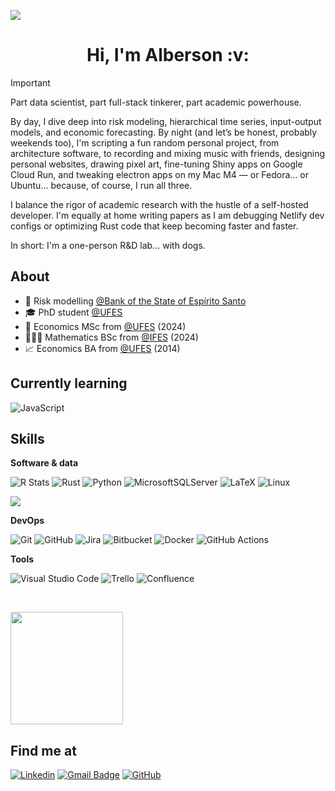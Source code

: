 ![](https://komarev.com/ghpvc/?username=albersonmiranda) 
<div align="center"> 
  <h1>Hi, I'm Alberson :v:</h1>
</div>

> [!IMPORTANT]
> Part data scientist, part full-stack tinkerer, part academic powerhouse.

By day, I dive deep into risk modeling, hierarchical time series, input-output models, and economic forecasting. By night (and let’s be honest, probably weekends too), I'm scripting a fun random personal project, from architecture software, to recording and mixing music with friends, designing personal websites, drawing pixel art, fine-tuning Shiny apps on Google Cloud Run, and tweaking electron apps on my Mac M4 — or Fedora… or Ubuntu… because, of course, I run all three.

I balance the rigor of academic research with the hustle of a self-hosted developer. I'm equally at home writing papers as I am debugging Netlify dev configs or optimizing Rust code that keep becoming faster and faster.

In short: I'm a one-person R&D lab… with dogs.

## About

- 🏦 Risk modelling [@Bank of the State of Espírito Santo](https://www.banestes.com.br/)
- 🎓 PhD student [@UFES](https://internacional.ufes.br/en/home)
- 💸 Economics MSc from [@UFES](https://internacional.ufes.br/en/home) (2024) 
- 👨🏽‍💻 Mathematics BSc from [@IFES](https://www.ifes.edu.br/) (2024)
- 📈 Economics BA from [@UFES](https://internacional.ufes.br/en/home) (2014)

## Currently learning

![JavaScript](https://img.shields.io/badge/javascript-%23323330.svg?style=for-the-badge&logo=javascript&logoColor=%23F7DF1E)

## Skills

**Software & data**

![R Stats](https://img.shields.io/badge/rstats-white?style=for-the-badge&logo=R&logoColor=276DC2) ![Rust](https://img.shields.io/badge/rust-%23000000.svg?style=for-the-badge&logo=rust&logoColor=white)
![Python](https://img.shields.io/badge/python-3670A0?style=for-the-badge&logo=python&logoColor=ffdd54) ![MicrosoftSQLServer](https://img.shields.io/badge/Microsoft%20SQL%20Server-CC2927?style=for-the-badge&logo=microsoft%20sql%20server&logoColor=white) ![LaTeX](https://img.shields.io/badge/latex-%23008080.svg?style=for-the-badge&logo=latex&logoColor=white) ![Linux](https://img.shields.io/badge/Linux-FCC624?style=for-the-badge&logo=linux&logoColor=black)

<a href="https://github.com/albersonmiranda" title="Alberson's top languages"> <img src="https://github-readme-stats.vercel.app/api/top-langs/?username=albersonmiranda&size_weight=0.5&count_weight=0.5&layout=compact&hide=javascript,html,css,sass,lua,dockerfile,latex,tex" /> </a>

**DevOps**

![Git](https://img.shields.io/badge/git-%23F05033.svg?style=for-the-badge&logo=git&logoColor=white) ![GitHub](https://img.shields.io/badge/-GitHub-333333?style=for-the-badge&logo=github) ![Jira](https://img.shields.io/badge/jira-%230A0FFF.svg?style=for-the-badge&logo=jira&logoColor=white) ![Bitbucket](https://img.shields.io/badge/bitbucket-%230047B3.svg?style=for-the-badge&logo=bitbucket&logoColor=white) ![Docker](https://img.shields.io/badge/docker-%230db7ed.svg?style=for-the-badge&logo=docker&logoColor=white) ![GitHub Actions](https://img.shields.io/badge/github%20actions-%232671E5.svg?style=for-the-badge&logo=githubactions&logoColor=white)

**Tools**

![Visual Studio Code](https://img.shields.io/badge/Visual%20Studio%20Code-0078d7.svg?style=for-the-badge&logo=visual-studio-code&logoColor=white) ![Trello](https://img.shields.io/badge/Trello-%23026AA7.svg?style=for-the-badge&logo=Trello&logoColor=white)  ![Confluence](https://img.shields.io/badge/confluence-%23172BF4.svg?style=for-the-badge&logo=confluence&logoColor=white)

<br/>

<a href="https://github.com/albersonmiranda" title="Alberson's profile"> <img src="https://github-readme-stats.vercel.app/api?username=albersonmiranda&amp;theme=slateorange&amp;show_icons=true" height="180em"/> </a>

## Find me at

[![Linkedin](https://img.shields.io/badge/-albersonmiranda-blue?style=flat-square&logo=Linkedin&logoColor=white&link=https://www.linkedin.com/in/albersonmiranda/)](https://www.linkedin.com/in/albersonmiranda/) [![Gmail Badge](https://img.shields.io/badge/-albersonmiranda@gmail.com-3e65cf?style=flat-square&logo=Gmail&link=mailto:albersonmiranda@gmail.com)](mailto:albersonmiranda@gmail.com) [![GitHub](https://img.shields.io/github/followers/albersonmiranda?label=follow&style=social)](https://github.com/albersonmiranda)
